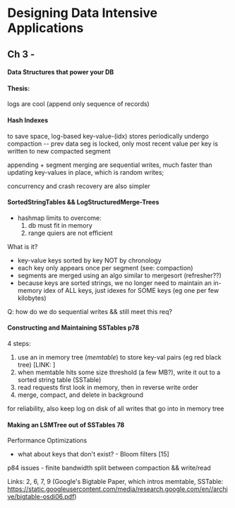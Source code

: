 # Designing Data Intensive Applications

## Ch 3 - 

#### Data Structures that power your DB

#### Thesis:
logs are cool (append only sequence of records)

#### Hash Indexes

to save space, log-based key-value-(idx) stores periodically undergo compaction -- prev data seg is locked, only most recent value per key is written to new compacted segment

appending + segment merging are sequential writes, much faster than updating key-values in place, which is random writes;

concurrency and crash recovery are also simpler 

#### SortedStringTables && LogStructuredMerge-Trees

- hashmap limits to overcome:
	1. db must fit in memory
	2. range quiers are not efficient

What is it?
- key-value keys sorted by key NOT by chronology
- each key only appears once per segment (see: compaction)
- segments are merged using an algo similar to mergesort (refresher??)
- because keys are sorted strings, we no longer need to maintain an in-memory idex of ALL keys, just idexes for SOME keys (eg one per few kilobytes)

Q: how do we do sequential writes && still meet this req?

#### Constructing and Maintaining SSTables p78

4 steps:

1. use an in memory tree (_memtable_) to store key-val pairs (eg red black tree) [LINK: ]
2. when memtable hits some size threshold (a few MB?), write it out to a sorted string table (SSTable)
3. read requests first look in memory, then in reverse write order
4. merge, compact, and delete in background

for reliability, also keep log on disk of all writes that go into in memory tree


#### Making an LSMTree out of SSTables 78

Performance Optimizations
- what about keys that don't exist? - Bloom filters [15]

p84 issues - finite bandwidth split between compaction && write/read

Links: 2, 6, 7, 9 (Google's Bigtable Paper, which intros memtable, SSTable: https://static.googleusercontent.com/media/research.google.com/en//archive/bigtable-osdi06.pdf)